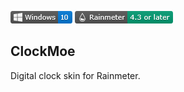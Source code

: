 ![](https://raw.githubusercontent.com/nek7u/ClockMoe/master/m/Badge-Windows.png) ![](https://raw.githubusercontent.com/nek7u/ClockMoe/master/m/Badge-Rainmeter.png)
## ClockMoe
Digital clock skin for Rainmeter.

